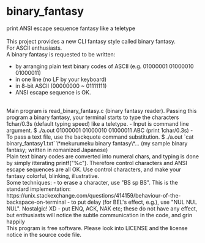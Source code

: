 # binary_fantasy
print ANSI escape sequence fantasy like a teletype  
<br>
This project provides a new CLI fantasy style called binary fantasy.  
For ASCII enthusiasts.  
A binary fantasy is requested to be written:
- by arranging plain text binary codes of ASCII (e.g. 01000001 01000010 01000011)
- in one line (no LF by your keyboard)
- in 8-bit ASCII (00000000 ~ 01111111)
- ANSI escape sequence is OK.  
<br>
Main program is read_binary_fantasy.c  
(binary fantasy reader).  
Passing this program a binary fantasy,  
your terminal starts to type the characters 1char/0.3s (default typing speed) like a teletype.
- Input is command line argument.  
$ ./a.out 01000001 01000010 01000011  
ABC (print 1char/0.3s)
- To pass a text file, use the backquote command substitution.  
$ ./a.out `cat binary_fantasy1.txt`  
\*mekurumeku binary fantasy\*... (my sample binary fantasy; written in romanized Japanese)  
<br>
Plain text binary codes are converted into numeral chars,  
and typing is done by simply itterating printf("%c").  
Therefore control characters and ANSI escape sequences are all OK.  
Use control characters,  
and make your fantasy colorful, blinking, illustrative.  
<br>
Some techniques:
- to erase a character, use "BS sp BS". This is the standard implementation: 
https://unix.stackexchange.com/questions/414159/behaviour-of-the-backspace-on-terminal
- to put delay (for BEL's effect, e.g.), use "NUL NUL NUL". Nostalgic! XD
- put ENQ, ACK, NAK etc; these do not have any effect,
but enthusiasts will notice the subtle communication in the code,  
and grin happily  
<br>
This program is free software.  
Please look into LICENSE and the license notice in the source code file.

